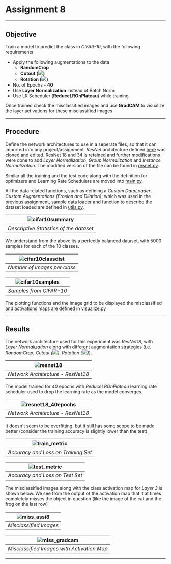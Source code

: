 # Assignment 8
---

## Objective
Train a model to predict the class in _CIFAR-10_, with the following requirements
- Apply the following augmentations to the data
    - **RandomCrop**
    - **Cutout (<img src="https://render.githubusercontent.com/render/math?math=16x16">)**
    - **Rotation (<img src="https://render.githubusercontent.com/render/math?math=\pm%205^\circ">)**
- No. of Epochs - **40**
- Use **Layer Normalization** instead of Batch Norm
- Use LR Scheduler (**ReduceLROnPlateau**) while training


Once trained check the misclassified images and use **GradCAM** to visualize the layer activations for these misclassified images

---

## Procedure

Define the network architectures to use in a seperate files, so that it can imported into any project/assignment. _ResNet_ architecture defined [here](https://github.com/kuangliu/pytorch-cifar) was cloned and edited. ResNet 18 and 34 is retained and further modifications were done to add _Layer Normalization_, _Group Normalization_ and _Instance Normalization_. The modified version of the file can be found in [resnet.py](../Dependencies/models/resnet.py).

Similar all the training and the test code along with the definition for optimizers and Learning Rate Schedulers are moved into [main.py](../Dependencies/main.py). 

All the data related functions, such as defining a _Custom DataLoader_, _Custom Augmentations (Erosion and Dilation)_; which was used in the previous assignment, sample data loader and function to describe the dataset loaded are defined in [utils.py](../Dependencies/utils.py).

<div align='center'>
<a name='cifar10summary'></a>

|![cifar10summary](../../Images/markdown_images/cifar10summary.png)|
|:---:|
|_Descriptive Statistics of the dataset_|
</div>

We understand from the above its a perfectly balanced dataset, with 5000 samples for each of the 10 classes.

<div align='center'>
<a name='cifar10classdist'></a>

|![cifar10classdist](../../Images/markdown_images/cifar10classdist.png)|
|:---:|
|_Number of images per class_|
</div>



<div align='center'>
<a name='cifar10samples'></a>

|![cifar10samples](../../Images/markdown_images/cifar10samples.png)|
|:---:|
|_Samples from CIFAR-10_|
</div>

The plotting functions and the image grid to be displayed the misclassified and activations maps are defined in [visualize.py](../Dependencies/visualize.py)

---

## Results

The network architecture used for this experiment was _ResNet18_, with _Layer Normalization_ along with different augmentation strategies (i.e. _RandomCrop_, _Cutout (<img src="https://render.githubusercontent.com/render/math?math=16x16">)_, _Rotation (<img src="https://render.githubusercontent.com/render/math?math=\pm%205^\circ">)_). 

<div align='center'>
<a name='resnet18'></a>

|![resnet18](../../Images/markdown_images/resnet18.png)|
|:---:|
|_Network Architecture - ResNet18_|
</div>


The model trained for _40_ epochs with _ReduceLROnPlateau_ learning rate scheduler used to drop the learning rate as the model converges.

<div align='center'>
<a name='resnet18_40epochs'></a>

|![resnet18_40epochs](../../Images/markdown_images/resnet18_40epochs.png)|
|:---:|
|_Network Architecture - ResNet18_|
</div>


It doesn't seem to be overfitting, but it still has some scope to be made better (consider the training accuracy is slightly lower than the test).

<div align='center'>
<a name='train_metric'></a>

|![train_metric](../../Images/markdown_images/train_metric_assi8.png)|
|:---:|
|_Accuracy and Loss on Training Set_|
</div>

<div align='center'>
<a name='test_metric'></a>

|![test_metric](../../Images/markdown_images/test_metric_assi8.png)|
|:---:|
|_Accuracy and Loss on Test Set_|
</div>

The misclassified images along with the class activation map for _Layer 3_ is shown below. We see from the output of the activation map that it at times completely misses the object in question (like the image of the cat and the frog on the last row)

<div align='center'>
<a name='miss_assi8'></a>

|![miss_assi8](../../Images/markdown_images/miss_assi8.png)|
|:---:|
|_Misclassified Images_|
</div>

<div align='center'>
<a name='miss_gradcam'></a>

|![miss_gradcam](../../Images/markdown_images/miss_gradcam.png)|
|:---:|
|_Misclassified Images with Activation Map_|
</div>

---